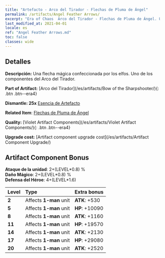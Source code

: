 ```yaml
---
title: "Artefacto - Arco del Tirador - Flechas de Pluma de Ángel"
permalink: /artifacts/Angel Feather Arrows/
excerpt: "Era of Chaos  Arco del Tirador - Flechas de Pluma de Ángel. Una flecha mágica confeccionada por los elfos. Uno de los componentes del Arco del Tirador."
last_modified_at: 2021-04-01
locale: es
ref: "Angel Feather Arrows.md"
toc: false
classes: wide
---
```




## Detalles

 **Descripción:** Una flecha mágica confeccionada por los elfos. Uno de los componentes del Arco del Tirador.

 **Part of Artifact:** [Arco del Tirador](/es/artifacts/Bow of the Sharpshooter/){: .btn .btn--era4}

 **Dismantle: 25x** [Esencia de Artefacto](/es/Items/con_905/)

 **Related Item**: [Flechas de Pluma de Ángel](/es/Items/art_104/)

 **Quality:** [Violet Artifact Components](/es/artifacts/Violet Artifact Components/){: .btn .btn--era4}

 **Upgrade cost:** [Artifact component upgrade cost](/es/artifacts/Artifact Component Upgrade/)

## Artifact Component Bonus

  **Ataque de la unidad**: 2+(LEVEL\*0.8) %<br/>**Daño Mágico**: 2+(LEVEL\*0.8) %<br/>**Defensa del Héroe**: 4+(LEVEL\*1.6)

  |  Level  | Type |    Extra bonus  | 
  |:--------|:-----|:----------------| 
  | **2** | Affects **1-man** unit | **ATK**: +530 | 
  | **5** | Affects **1-man** unit | **HP**: +10090 | 
  | **8** | Affects **1-man** unit | **ATK**: +1160 | 
  | **11** | Affects **1-man** unit | **HP**: +19570 | 
  | **14** | Affects **1-man** unit | **ATK**: +2130 | 
  | **17** | Affects **1-man** unit | **HP**: +29080 | 
  | **20** | Affects **1-man** unit | **ATK**: +2520 | 
